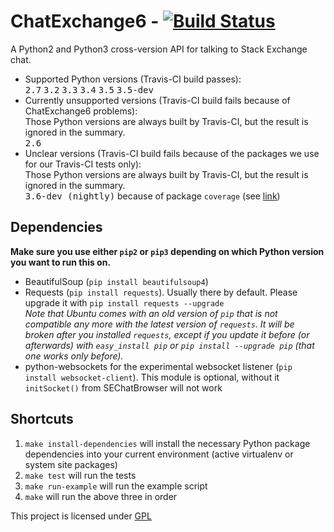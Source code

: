 ChatExchange6 - [![Build Status](https://travis-ci.org/ByteCommander/ChatExchange6.svg?branch=master)](https://travis-ci.org/ByteCommander/ChatExchange6)
============

A Python2 and Python3 cross-version API for talking to Stack Exchange chat.

 - Supported Python versions (Travis-CI build passes):  
    <kbd>2.7</kbd> <kbd>3.2</kbd> <kbd>3.3</kbd> <kbd>3.4</kbd> <kbd>3.5</kbd> <kbd>3.5-dev</kbd>  
 - Currently unsupported versions (Travis-CI build fails because of ChatExchange6 problems):  
    Those Python versions are always built by Travis-CI, but the result is ignored in the summary.  
    <kbd>2.6</kbd>  
 - Unclear versions (Travis-CI build fails because of the packages we use for our Travis-CI tests only):  
    Those Python versions are always built by Travis-CI, but the result is ignored in the summary.  
    <kbd>3.6-dev (nightly)</kbd> because of package `coverage` (see [link](https://bitbucket.org/ned/coveragepy/issues/391))

## Dependencies
**Make sure you use either `pip2` or `pip3` depending on which Python version you want to run this on.**


 - BeautifulSoup (`pip install beautifulsoup4`)
 - Requests (`pip install requests`). Usually there by default. Please upgrade it with `pip install requests --upgrade`  
   *Note that Ubuntu comes with an old version of `pip` that is not compatible any more with the latest version of `requests`. It will be broken after you installed `requests`, except if you update it before (or afterwards) with `easy_install pip` or `pip install --upgrade pip` (that one works only before).*
 - python-websockets for the experimental websocket listener (`pip install websocket-client`). This module is optional, without it `initSocket()` from SEChatBrowser will not work

## Shortcuts

1. `make install-dependencies` will install the necessary Python package dependencies into your current environment (active virtualenv or system site packages)
2. `make test` will run the tests
3. `make run-example` will run the example script
4. `make` will run the above three in order


This project is licensed under [GPL](https://www.gnu.org/copyleft/gpl.html)
